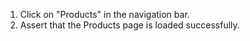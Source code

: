 1. Click on "Products" in the navigation bar.
2. Assert that the Products page is loaded successfully.